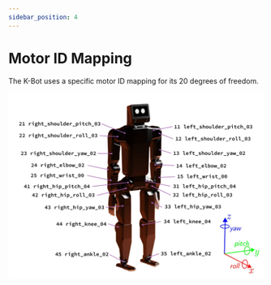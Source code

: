 ```yaml
---
sidebar_position: 4
---
```


# Motor ID Mapping

The K-Bot uses a specific motor ID mapping for its 20 degrees of freedom.

![K-Bot Motor Mapping](./assets/motors.jpg)
